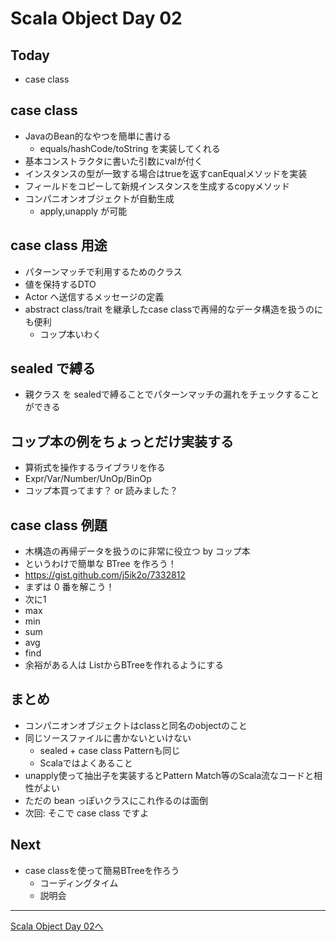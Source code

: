 # Scala Object Day 02

## Today
- case class

## case class
- JavaのBean的なやつを簡単に書ける
  - equals/hashCode/toString を実装してくれる
- 基本コンストラクタに書いた引数にvalが付く
- インスタンスの型が一致する場合はtrueを返すcanEqualメソッドを実装
- フィールドをコピーして新規インスタンスを生成するcopyメソッド
- コンパニオンオブジェクトが自動生成
  - apply,unapply が可能

## case class 用途
- パターンマッチで利用するためのクラス
- 値を保持するDTO
- Actor へ送信するメッセージの定義
- abstract class/trait を継承したcase classで再帰的なデータ構造を扱うのにも便利
  - コップ本いわく

## sealed で縛る
- 親クラス を sealedで縛ることでパターンマッチの漏れをチェックすることができる

## コップ本の例をちょっとだけ実装する
- 算術式を操作するライブラリを作る
- Expr/Var/Number/UnOp/BinOp
- コップ本買ってます？ or 読みました？

## case class 例題
- 木構造の再帰データを扱うのに非常に役立つ by コップ本
- というわけで簡単な BTree を作ろう！
- https://gist.github.com/j5ik2o/7332812
- まずは 0 番を解こう！
- 次に1
- max
- min
- sum
- avg
- find
- 余裕がある人は ListからBTreeを作れるようにする

## まとめ
- コンパニオンオブジェクトはclassと同名のobjectのこと
- 同じソースファイルに書かないといけない
  - sealed + case class Patternも同じ
  - Scalaではよくあること
- unapply使って抽出子を実装するとPattern Match等のScala流なコードと相性がよい
- ただの bean っぽいクラスにこれ作るのは面倒
- 次回: そこで case class ですよ


## Next
- case classを使って簡易BTreeを作ろう
  - コーディングタイム
  - 説明会


----
[Scala Object Day 02へ](object_day_02.md)





